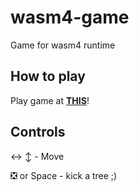 # wasm4-game
Game for wasm4 runtime

## How to play

Play game at __[THIS](https://exponenta.github.io/wasm4-game/build/my-super-game.html)__!

## Controls

↔️ ↕️ - Move

❎ or Space - kick a tree ;)